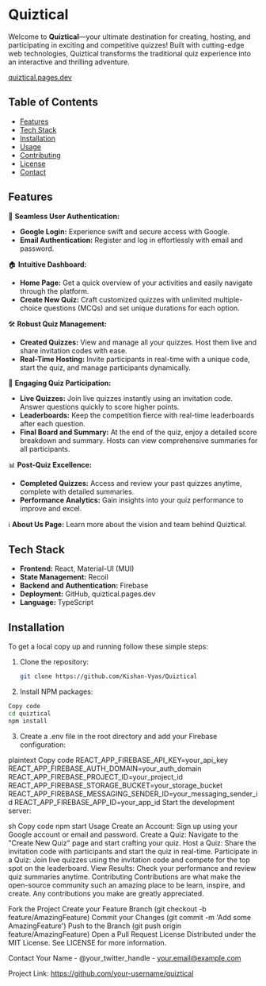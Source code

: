# Quiztical

Welcome to **Quiztical**—your ultimate destination for creating, hosting, and participating in exciting and competitive quizzes! Built with cutting-edge web technologies, Quiztical transforms the traditional quiz experience into an interactive and thrilling adventure.


[quiztical.pages.dev](https://quiztical.pages.dev)


## Table of Contents
- [Features](#features)
- [Tech Stack](#tech-stack)
- [Installation](#installation)
- [Usage](#usage)
- [Contributing](#contributing)
- [License](#license)
- [Contact](#contact)

## Features

🎯 **Seamless User Authentication:**
- **Google Login:** Experience swift and secure access with Google.
- **Email Authentication:** Register and log in effortlessly with email and password.

🏠 **Intuitive Dashboard:**
- **Home Page:** Get a quick overview of your activities and easily navigate through the platform.
- **Create New Quiz:** Craft customized quizzes with unlimited multiple-choice questions (MCQs) and set unique durations for each option.

🛠️ **Robust Quiz Management:**
- **Created Quizzes:** View and manage all your quizzes. Host them live and share invitation codes with ease.
- **Real-Time Hosting:** Invite participants in real-time with a unique code, start the quiz, and manage participants dynamically.

🚀 **Engaging Quiz Participation:**
- **Live Quizzes:** Join live quizzes instantly using an invitation code. Answer questions quickly to score higher points.
- **Leaderboards:** Keep the competition fierce with real-time leaderboards after each question.
- **Final Board and Summary:** At the end of the quiz, enjoy a detailed score breakdown and summary. Hosts can view comprehensive summaries for all participants.

📊 **Post-Quiz Excellence:**
- **Completed Quizzes:** Access and review your past quizzes anytime, complete with detailed summaries.
- **Performance Analytics:** Gain insights into your quiz performance to improve and excel.

ℹ️ **About Us Page:** Learn more about the vision and team behind Quiztical.

## Tech Stack

- **Frontend:** React, Material-UI (MUI)
- **State Management:** Recoil
- **Backend and Authentication:** Firebase
- **Deployment:** GitHub, quiztical.pages.dev
- **Language:** TypeScript

## Installation

To get a local copy up and running follow these simple steps:

1. Clone the repository:
   ```sh
   git clone https://github.com/Kishan-Vyas/Quiztical

2. Install NPM packages:
```sh
Copy code
cd quiztical
npm install
```
3. Create a .env file in the root directory and add your Firebase configuration:

plaintext
Copy code
REACT_APP_FIREBASE_API_KEY=your_api_key
REACT_APP_FIREBASE_AUTH_DOMAIN=your_auth_domain
REACT_APP_FIREBASE_PROJECT_ID=your_project_id
REACT_APP_FIREBASE_STORAGE_BUCKET=your_storage_bucket
REACT_APP_FIREBASE_MESSAGING_SENDER_ID=your_messaging_sender_id
REACT_APP_FIREBASE_APP_ID=your_app_id
Start the development server:

sh
Copy code
npm start
Usage
Create an Account: Sign up using your Google account or email and password.
Create a Quiz: Navigate to the "Create New Quiz" page and start crafting your quiz.
Host a Quiz: Share the invitation code with participants and start the quiz in real-time.
Participate in a Quiz: Join live quizzes using the invitation code and compete for the top spot on the leaderboard.
View Results: Check your performance and review quiz summaries anytime.
Contributing
Contributions are what make the open-source community such an amazing place to be learn, inspire, and create. Any contributions you make are greatly appreciated.

Fork the Project
Create your Feature Branch (git checkout -b feature/AmazingFeature)
Commit your Changes (git commit -m 'Add some AmazingFeature')
Push to the Branch (git push origin feature/AmazingFeature)
Open a Pull Request
License
Distributed under the MIT License. See LICENSE for more information.

Contact
Your Name - @your_twitter_handle - your.email@example.com

Project Link: https://github.com/your-username/quiztical


